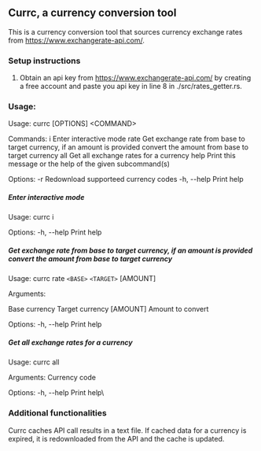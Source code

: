 ## Currc, a currency conversion tool

This is a currency conversion tool that sources currency exchange rates from https://www.exchangerate-api.com/.

### Setup instructions

1. Obtain an api key from https://www.exchangerate-api.com/ by creating a free account and paste you api key in line 8 in ./src/rates_getter.rs.

### Usage:

Usage: currc [OPTIONS] \<COMMAND\>

Commands:
  i     Enter interactive mode
  rate  Get exchange rate from base to target currency, if an amount is provided convert the amount from base to target currency
  all   Get all exchange rates for a currency
  help  Print this message or the help of the given subcommand(s)

Options:
  -r          Redownload supporteed currency codes
  -h, --help  Print help

##### Enter interactive mode

Usage: currc i

Options:
  -h, --help  Print help

##### Get exchange rate from base to target currency, if an amount is provided convert the amount from base to target currency

Usage: currc rate `<BASE>` `<TARGET>` [AMOUNT]

Arguments:
  <BASE>    Base currency
  <TARGET>  Target currency
  [AMOUNT]  Amount to convert

Options:
  -h, --help  Print help

##### Get all exchange rates for a currency

Usage: currc all <CURR>

Arguments:
  <CURR>  Currency code

Options:
  -h, --help  Print help\

### Additional functionalities

Currc caches API call results in a text file. If cached data for a currency is expired, it is redownloaded from the API and the cache is updated.

